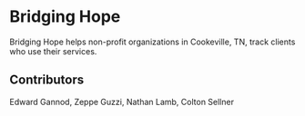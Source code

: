 # Bridging Hope
Bridging Hope helps non-profit organizations in Cookeville, TN, track clients who use their services.

## Contributors
Edward Gannod,
Zeppe Guzzi,
Nathan Lamb,
Colton Sellner
